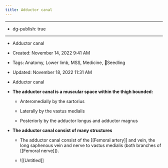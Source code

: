 ```yaml
---
title: Adductor canal
---
```


- --

- dg-publish: true

- --

- Adductor canal

- Created: November 14, 2022 9:41 AM

- Tags: Anatomy, Lower limb, MSS, Medicine, 🌱Seedling

- Updated: November 18, 2022 11:31 AM

- Adductor canal

- **The adductor canal is a muscular space within the thigh bounded:**
	 - Anteromedially by the sartorius

	 - Laterally by the vastus medialis

	 - Posteriorly by the adductor longus and adductor magnus

- ******************************************************************************************The adductor canal consist of many structures******************************************************************************************
	 - The adductor canal consist of the [[Femoral artery]] and vein, the long saphenous vein and nerve to vastus medialis (both branches of [[Femoral nerve]]).

	 - ![[Untitled]]
